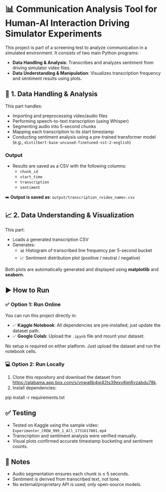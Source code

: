 # 📊 Communication Analysis Tool for Human-AI Interaction Driving Simulator Experiments

This project is part of a screening test to analyze communication in a simulated environment. It consists of two main Python programs:

- **Data Handling & Analysis**: Transcribes and analyzes sentiment from driving simulator video files.
- **Data Understanding & Manipulation**: Visualizes transcription frequency and sentiment results using plots.


## 🧪 1. Data Handling & Analysis

This part handles:

- Importing and preprocessing video/audio files
- Performing speech-to-text transcription (using Whisper)
- Segmenting audio into 5-second chunks
- Mapping each transcription to its start timestamp
- Conducting sentiment analysis using a pre-trained transformer model (e.g., `distilbert-base-uncased-finetuned-sst-2-english`)

### Output

- Results are saved as a CSV with the following columns:
  - `chunk_id`
  - `start_time`
  - `transcription`
  - `sentiment`

➡️ **Output is saved as**: `output/transcription_<video_name>.csv`


## 📈 2. Data Understanding & Visualization

This part:

- Loads a generated transcription CSV
- Generates:
  - 📊 Histogram of transcribed line frequency per 5-second bucket
  - 📈 Sentiment distribution plot (positive / neutral / negative)

Both plots are automatically generated and displayed using **matplotlib** and **seaborn**.


## ▶️ How to Run

### ✅ Option 1: Run Online

You can run this project directly in:

- ✅ **Kaggle Notebook**: All dependencies are pre-installed; just update the dataset path.
- ✅ **Google Colab**: Upload the `.ipynb` file and mount your dataset.

No setup is required on either platform. Just upload the dataset and run the notebook cells.


### 💻 Option 2: Run Locally

1. Clone this repository and download the dataset from https://alabama.app.box.com/s/vnwa6b4qi42ts39exv8jej6vzabdu78k.
2. Install dependencies:

pip install -r requirements.txt

## ✅ Testing

- Tested on Kaggle using the sample video: `Experimenter_CREW_999_1_All_1731617801.mp4`
- Transcription and sentiment analysis were verified manually.
- Visual plots confirmed accurate timestamp bucketing and sentiment counts.


## 📌 Notes

- Audio segmentation ensures each chunk is ≤ 5 seconds.
- Sentiment is derived from transcribed text, not tone.
- No external/proprietary API is used; only open-source models.
